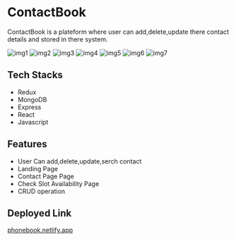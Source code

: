 # ContactBook
ContactBook is a plateform where user can add,delete,update there contact details and stored in there system.

<img src="https://i.postimg.cc/Jh6ZSCQ1/Screenshot-1128.png" alt="img1">
<img src="https://i.postimg.cc/hGj7L3RN/Screenshot-1129.png" alt="img2">
<img src="https://i.postimg.cc/QdMMw9YT/Screenshot-1130.png" alt="img3">
<img src="https://i.postimg.cc/J4prN774/Screenshot-1131.png" alt="img4">
<img src="https://i.postimg.cc/qqjTxQTZ/Screenshot-1132.png" alt="img5">
<img src="https://i.postimg.cc/J0TfknNf/Screenshot-1134.png" alt="img6">
<img src="https://i.postimg.cc/CKj94JCH/Screenshot-1135.png" alt="img7">


## Tech Stacks
- Redux
- MongoDB
- Express
- React
- Javascript
  

## Features
- User Can add,delete,update,serch contact
- Landing Page 
- Contact Page Page
- Check Slot Availability Page
- CRUD operation


## Deployed Link
<a href="https://ponebook.netlify.app/">phonebook.netlify.app</a>
